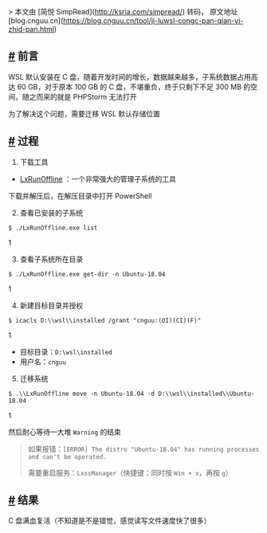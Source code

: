 \> 本文由 \[简悦 SimpRead\](http://ksria.com/simpread/) 转码， 原文地址 \[blog.cnguu.cn\](https://blog.cnguu.cn/tool/ji-luwsl-congc-pan-qian-yi-zhid-pan.html)

[#](#前言) 前言
-----------

WSL 默认安装在 C 盘，随着开发时间的增长，数据越来越多，子系统数据占用高达 60 GB，对于原本 100 GB 的 C 盘，不堪重负，终于只剩下不足 300 MB 的空间，随之而来的就是 PHPStorm 无法打开

为了解决这个问题，需要迁移 WSL 默认存储位置

[#](#过程) 过程
-----------

1.  下载工具

*   [LxRunOffline](https://github.com/DDoSolitary/LxRunOffline) ：一个非常强大的管理子系统的工具

下载并解压后，在解压目录中打开 PowerShell

2.  查看已安装的子系统

```
$ ./LxRunOffline.exe list
```

1  

3.  查看子系统所在目录

```
$ ./LxRunOffline.exe get-dir -n Ubuntu-18.04
```

1  

4.  新建目标目录并授权

```
$ icacls D:\\wsl\\installed /grant "cnguu:(OI)(CI)(F)"
```

1  

*   目标目录：`D:\wsl\installed`
*   用户名：`cnguu`

5.  迁移系统

```
$ .\\LxRunOffline move -n Ubuntu-18.04 -d D:\\wsl\\installed\\Ubuntu-18.04
```

1  

然后耐心等待一大堆 `Warning` 的结束

> 如果报错：`[ERROR] The distro "Ubuntu-18.04" has running processes and can't be operated.`
> 
> 需要重启服务：`LxssManager`（快捷键：同时按 `Win + x`，再按 `g`）

[#](#结果) 结果
-----------

C 盘满血复活（不知道是不是错觉，感觉读写文件速度快了很多）
